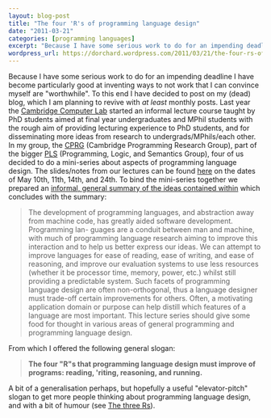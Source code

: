 ```yaml
---
layout: blog-post
title: "The four 'R's of programming language design"
date: "2011-03-21"
categories: [programming languages]
excerpt: "Because I have some serious work to do for an impending deadline I have become particularly good at inventing ways to not work that I can convince myself are 'worthwhile'. To this end I have decided to post on my (dead) blog, which I am planning to revive with at..."
wordpress_url: https://dorchard.wordpress.com/2011/03/21/the-four-rs-of-programming-language-design/
---
```


Because I have some serious work to do for an impending deadline I have become particularly good at inventing ways to not work that I can convince myself are "worthwhile". To this end I have decided to post on my (dead) blog, which I am planning to revive with _at least_ monthly posts. Last year the [Cambridge Computer Lab](http://www.cl.cam.ac.uk) started an informal lecture course taught by PhD students aimed at final year undergraduates and MPhil students with the rough aim of providing lecturing experience to PhD students, and for disseminating more ideas from research to undergrads/MPhils/each other. In my group, the [CPRG](http://cprg-research.blogspot.com/) (Cambridge Programming Research Group), part of the bigger [PLS](http://www.cl.cam.ac.uk/research/pls/) (Programming, Logic, and Semantics Group), four of us decided to do a mini-series about aspects of programming language design. The slides/notes from our lectures can be found [here](http://www.cl.cam.ac.uk/teaching/0910/RSL/) on the dates of May 10th, 11th, 14th, and 24th. To bind the mini-series together we prepared an [informal, general summary of the ideas contained within](http://www.cl.cam.ac.uk/~dao29/lectures/cprg/cprg-lectures-introduction.pdf) which concludes with the summary: 

> The development of programming languages, and abstraction away from machine code, has greatly aided software development. Programming lan- guages are a conduit between man and machine, with much of programming language research aiming to improve this interaction and to help us better express our ideas. We can attempt to improve languages for ease of reading, ease of writing, and ease of reasoning, and improve our evaluation systems to use less resources (whether it be processor time, memory, power, etc.) whilst still providing a predictable system. Such facets of programming language design are often non-orthogonal, thus a language designer must trade-off certain improvements for others. Often, a motivating application domain or purpose can help distill which features of a language are most important. This lecture series should give some food for thought in various areas of general programming and programming language design. 

From which I offered the following general slogan: 

> **The four "R"s that programming language design must improve of programs: reading, 'riting, reasoning, and running.**

A bit of a generalisation perhaps, but hopefully a useful "elevator-pitch" slogan to get more people thinking about programming language design, and with a bit of humour (see [ The three Rs](http://en.wikipedia.org/wiki/The_three_Rs)). 

